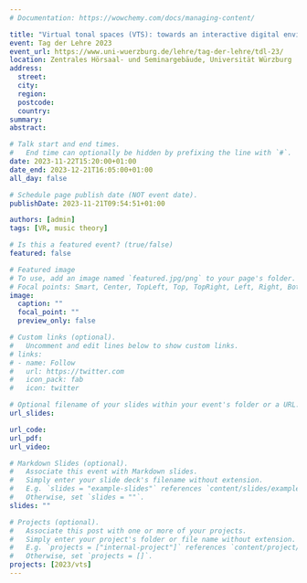 ```yaml
---
# Documentation: https://wowchemy.com/docs/managing-content/

title: "Virtual tonal spaces (VTS): towards an interactive digital environment for music theory"
event: Tag der Lehre 2023
event_url: https://www.uni-wuerzburg.de/lehre/tag-der-lehre/tdl-23/
location: Zentrales Hörsaal- und Seminargebäude, Universität Würzburg
address:
  street:
  city:
  region:
  postcode:
  country:
summary:
abstract:

# Talk start and end times.
#   End time can optionally be hidden by prefixing the line with `#`.
date: 2023-11-22T15:20:00+01:00
date_end: 2023-12-21T16:05:00+01:00
all_day: false

# Schedule page publish date (NOT event date).
publishDate: 2023-11-21T09:54:51+01:00

authors: [admin]
tags: [VR, music theory]

# Is this a featured event? (true/false)
featured: false

# Featured image
# To use, add an image named `featured.jpg/png` to your page's folder. 
# Focal points: Smart, Center, TopLeft, Top, TopRight, Left, Right, BottomLeft, Bottom, BottomRight.
image:
  caption: ""
  focal_point: ""
  preview_only: false

# Custom links (optional).
#   Uncomment and edit lines below to show custom links.
# links:
# - name: Follow
#   url: https://twitter.com
#   icon_pack: fab
#   icon: twitter

# Optional filename of your slides within your event's folder or a URL.
url_slides:

url_code:
url_pdf:
url_video:

# Markdown Slides (optional).
#   Associate this event with Markdown slides.
#   Simply enter your slide deck's filename without extension.
#   E.g. `slides = "example-slides"` references `content/slides/example-slides.md`.
#   Otherwise, set `slides = ""`.
slides: ""

# Projects (optional).
#   Associate this post with one or more of your projects.
#   Simply enter your project's folder or file name without extension.
#   E.g. `projects = ["internal-project"]` references `content/project/deep-learning/index.md`.
#   Otherwise, set `projects = []`.
projects: [2023/vts]
---
```


